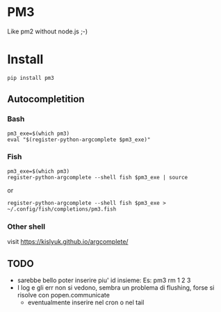 # PM3
Like pm2 without node.js ;-)

# Install
`pip install pm3`

## Autocompletition
### Bash
```
pm3_exe=$(which pm3)
eval "$(register-python-argcomplete $pm3_exe)"
```

### Fish
```
pm3_exe=$(which pm3)
register-python-argcomplete --shell fish $pm3_exe | source
```
or
```
register-python-argcomplete --shell fish $pm3_exe > ~/.config/fish/completions/pm3.fish
```

### Other shell
visit https://kislyuk.github.io/argcomplete/


## TODO
- sarebbe bello poter inserire piu' id insieme: Es: pm3 rm 1 2 3
- I log e gli err non si vedono, sembra un problema di flushing, forse si risolve con popen.communicate
  - eventualmente inserire nel cron o nel tail